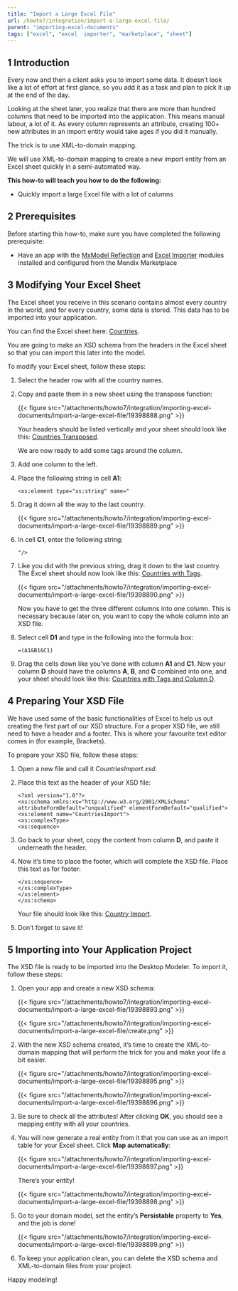 ```yaml
---
title: "Import a Large Excel File"
url: /howto7/integration/import-a-large-excel-file/
parent: "importing-excel-documents"
tags: ["excel", "excel  importer", "marketplace", "sheet"]
---
```


## 1 Introduction

Every now and then a client asks you to import some data. It doesn’t look like a lot of effort at first glance, so you add it as a task and plan to pick it up at the end of the day.

Looking at the sheet later, you realize that there are more than hundred columns that need to be imported into the application. This means manual labour, a lot of it. As every column represents an attribute, creating 100+ new attributes in an import entity would take ages if you did it manually.

The trick is to use XML-to-domain mapping.

We will use XML-to-domain mapping to create a new import entity from an Excel sheet quickly in a semi-automated way.

**This how-to will teach you how to do the following:**

* Quickly import a large Excel file with a lot of columns

## 2 Prerequisites

Before starting this how-to, make sure you have completed the following prerequisite:

* Have an app with the [MxModel Reflection](/appstore/modules/model-reflection/) and [Excel Importer](/appstore/modules/excel-importer/) modules installed and configured from the Mendix Marketplace

## 3 Modifying Your Excel Sheet

The Excel sheet you receive in this scenario contains almost every country in the world, and for every country, some data is stored. This data has to be imported into your application.

You can find the Excel sheet here: [Countries](/attachments/howto7/integration/importing-excel-documents/import-a-large-excel-file/Countries.xlsx).

You are going to make an XSD schema from the headers in the Excel sheet so that you can import this later into the model.

To modify your Excel sheet, follow these steps:

1. Select the header row with all the country names.
2. Copy and paste them in a new sheet using the transpose function:

    {{< figure src="/attachments/howto7/integration/importing-excel-documents/import-a-large-excel-file/19398888.png" >}}

    Your headers should be listed vertically and your sheet should look like this: [Countries Transposed](/attachments/howto7/integration/importing-excel-documents/import-a-large-excel-file/CountriesTransposed.xlsx).

    We are now ready to add some tags around the column.

3. Add one column to the left.
4. Place the following string in cell **A1**:

    ```text
    <xs:element type="xs:string" name="
    ```

5. Drag it down all the way to the last country.

    {{< figure src="/attachments/howto7/integration/importing-excel-documents/import-a-large-excel-file/19398889.png" >}}

6. In cell **C1**, enter the following string:

    ```text
    "/>
    ```

7. Like you did with the previous string, drag it down to the last country. The Excel sheet should now look like this: [Countries with Tags](/attachments/howto7/integration/importing-excel-documents/import-a-large-excel-file/CountriesWithTags.xlsx).

    {{< figure src="/attachments/howto7/integration/importing-excel-documents/import-a-large-excel-file/19398890.png" >}}


    Now you have to get the three different columns into one column. This is necessary because later on, you want to copy the whole column into an XSD file.

8. Select cell **D1** and type in the following into the formula box:

    ```text
    =(A1&B1&C1)
    ```

9. Drag the cells down like you’ve done with column **A1** and **C1**. Now your column **D** should have the columns **A**, **B**, and **C** combined into one, and your sheet should look like this: [Countries with Tags and Column D](/attachments/howto7/integration/importing-excel-documents/import-a-large-excel-file/CountriesWithTagsAndColumnD.xlsx).

## 4 Preparing Your XSD File

We have used some of the basic functionalities of Excel to help us out creating the first part of our XSD structure. For a proper XSD file, we still need to have a header and a footer. This is where your favourite text editor comes in (for example, Brackets).

To prepare your XSD file, follow these steps:

1.  Open a new file and call it *CountriesImport.xsd*.
2.  Place this text as the header of your XSD file:

    ```text
    <?xml version="1.0"?>
    <xs:schema xmlns:xs="http://www.w3.org/2001/XMLSchema" attributeFormDefault="unqualified" elementFormDefault="qualified">
    <xs:element name="CountriesImport">
    <xs:complexType>
    <xs:sequence>
    ```

3.  Go back to your sheet, copy the content from column **D**, and paste it underneath the header.
4.  Now it’s time to place the footer, which will complete the XSD file. Place this text as for footer:

    ```text
    </xs:sequence>
    </xs:complexType>
    </xs:element>
    </xs:schema>
    ```

    Your file should look like this: [Country Import](/attachments/howto7/integration/importing-excel-documents/import-a-large-excel-file/CountryImport.xsd).

5.  Don’t forget to save it!

## 5 Importing into Your Application Project

The XSD file is ready to be imported into the Desktop Modeler. To import it, follow these steps:

1. Open your app and create a new XSD schema:

    {{< figure src="/attachments/howto7/integration/importing-excel-documents/import-a-large-excel-file/19398893.png" >}}

	{{< figure src="/attachments/howto7/integration/importing-excel-documents/import-a-large-excel-file/create.png" >}}

3. With the new XSD schema created, it’s time to create the XML-to-domain mapping that will perform the trick for you and make your life a bit easier.

    {{< figure src="/attachments/howto7/integration/importing-excel-documents/import-a-large-excel-file/19398895.png" >}}

    {{< figure src="/attachments/howto7/integration/importing-excel-documents/import-a-large-excel-file/19398896.png" >}}

4. Be sure to check all the attributes! After clicking **OK**, you should see a mapping entity with all your countries.

5. You will now generate a real entity from it that you can use as an import table for your Excel sheet. Click **Map automatically**:

    {{< figure src="/attachments/howto7/integration/importing-excel-documents/import-a-large-excel-file/19398897.png" >}}

    There’s your entity!

    {{< figure src="/attachments/howto7/integration/importing-excel-documents/import-a-large-excel-file/19398898.png" >}}

6. Go to your domain model, set the entity’s **Persistable** property to **Yes**, and the job is done!

    {{< figure src="/attachments/howto7/integration/importing-excel-documents/import-a-large-excel-file/19398899.png" >}}

7. To keep your application clean, you can delete the XSD schema and XML-to-domain files from your project.

Happy modeling!
